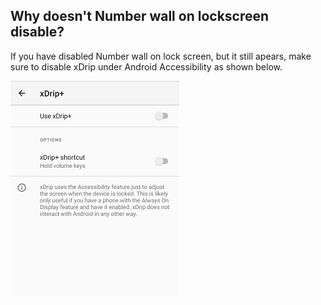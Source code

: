 ## Why doesn't Number wall on lockscreen disable?  
  
If you have disabled Number wall on lock screen, but it still apears, make sure to disable xDrip under Android Accessibility as shown below.  
  
  ![](./images/AccessibilityOff.png)  

